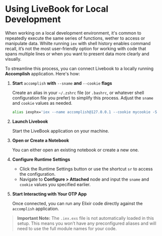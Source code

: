 # Using LiveBook for Local Development

When working on a local development environment, it's common to repeatedly execute the same series of functions, wether to access or manipulate data. Whilte running `iex` with shell history enables command recall, it’s not the most user-friendly option for working with code that spans multiple lines or when you want to present data more clearly and visually.

To streamline this process, you can connect Livebook to a locally running **Accomplish** application. Here's how:

1. **Start** `accomplish` **with** `--sname` **and** `--cookie` **flags**

    Create an alias in your `~/.zshrc` file (or `.bashrc`, or whatever shell configuration file you prefer) to simplify this process. Adjust the `sname` and `cookie` values as needed.

    ```sh
    alias iexphx='iex --name accomplish@127.0.0.1 --cookie mycookie -S mix phx.server'
    ```

2. **Launch Livebook**

    Start the LiveBook application on your machine.

3. **Open or Create a Notebook**

    You can either open an existing notebook or create a new one.

4. **Configure Runtime Settings**

    - Click the Runtime Settings button or use the shortcut `sr` to access the configuration.
    - Navigate to **Configure > Attached** node and input the `sname` and `cookie` values you specified earlier.

5. **Start Interacting with Your OTP App**

    Once connected, you can run any Elixir code directly against the `accomplish` application.

> **Important Note:**
> The `.iex.exs` file is not automatically loaded in this setup. This means you won’t have any preconfigured aliases and will need to use the full module names for your code.
